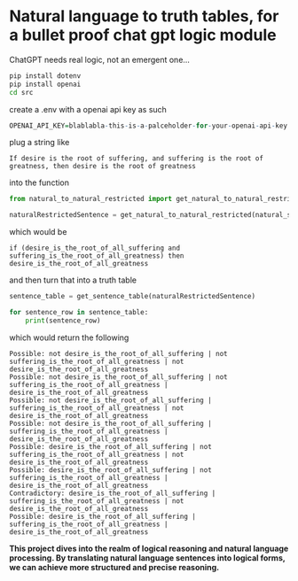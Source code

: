 # Natural language to truth tables, for a bullet proof chat gpt logic module

ChatGPT needs real logic, not an emergent one...

```bash
pip install dotenv
pip install openai
cd src
```

create a .env with a openai api key as such

```r
OPENAI_API_KEY=blablabla-this-is-a-palceholder-for-your-openai-api-key
```

plug a string like

```
If desire is the root of suffering, and suffering is the root of greatness, then desire is the root of greatness
```

into the function 

```py
from natural_to_natural_restricted import get_natural_to_natural_restricted

naturalRestrictedSentence = get_natural_to_natural_restricted(natural_sentence)
```

which would be

```t
if (desire_is_the_root_of_all_suffering and suffering_is_the_root_of_all_greatness) then desire_is_the_root_of_all_greatness
```

and then turn that into a truth table

```py
sentence_table = get_sentence_table(naturalRestrictedSentence)

for sentence_row in sentence_table:
    print(sentence_row)
```

which would return the following

```t
Possible: not desire_is_the_root_of_all_suffering | not suffering_is_the_root_of_all_greatness | not desire_is_the_root_of_all_greatness
Possible: not desire_is_the_root_of_all_suffering | not suffering_is_the_root_of_all_greatness | desire_is_the_root_of_all_greatness
Possible: not desire_is_the_root_of_all_suffering | suffering_is_the_root_of_all_greatness | not desire_is_the_root_of_all_greatness
Possible: not desire_is_the_root_of_all_suffering | suffering_is_the_root_of_all_greatness | desire_is_the_root_of_all_greatness
Possible: desire_is_the_root_of_all_suffering | not suffering_is_the_root_of_all_greatness | not desire_is_the_root_of_all_greatness
Possible: desire_is_the_root_of_all_suffering | not suffering_is_the_root_of_all_greatness | desire_is_the_root_of_all_greatness
Contradictory: desire_is_the_root_of_all_suffering | suffering_is_the_root_of_all_greatness | not desire_is_the_root_of_all_greatness
Possible: desire_is_the_root_of_all_suffering | suffering_is_the_root_of_all_greatness | desire_is_the_root_of_all_greatness
```

**This project dives into the realm of logical reasoning and natural language processing. By translating natural language sentences into logical forms, we can achieve more structured and precise reasoning.**